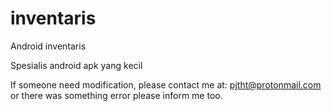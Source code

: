 # inventaris
Android inventaris

Spesialis android apk yang kecil

If someone need modification, please contact me at: pjtht@protonmail.com or there was something error please inform me too.
